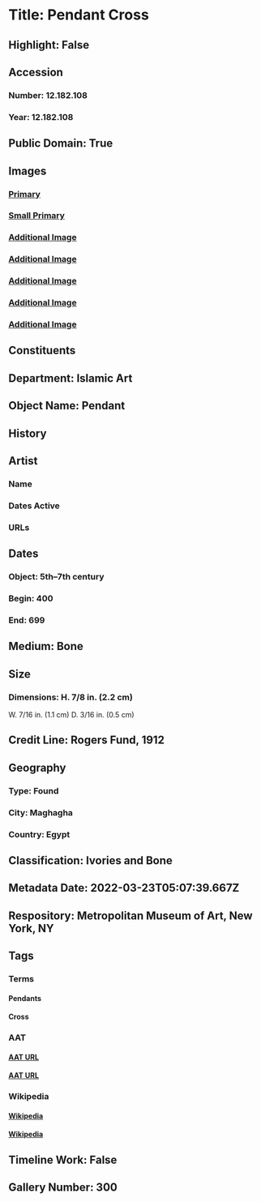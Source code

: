 # Title: Pendant Cross
## Highlight: False
## Accession
### Number: 12.182.108
### Year: 12.182.108
## Public Domain: True
## Images
### [Primary](https://images.metmuseum.org/CRDImages/is/original/sf12-182-108s1.jpg)
### [Small Primary](https://images.metmuseum.org/CRDImages/is/web-large/sf12-182-108s1.jpg)
### [Additional Image](https://images.metmuseum.org/CRDImages/is/original/sf12-182-108a.jpg)
### [Additional Image](https://images.metmuseum.org/CRDImages/is/original/sf12-182-108b.jpg)
### [Additional Image](https://images.metmuseum.org/CRDImages/is/original/sf12-182-108s2.jpg)
### [Additional Image](https://images.metmuseum.org/CRDImages/is/original/sf12-182-109-102s1.jpg)
### [Additional Image](https://images.metmuseum.org/CRDImages/is/original/sf12-182-109-102s2.jpg)
## Constituents
## Department: Islamic Art
## Object Name: Pendant
## History
## Artist
### Name
### Dates Active
### URLs
## Dates
### Object: 5th–7th century
### Begin: 400
### End: 699
## Medium: Bone
## Size
### Dimensions: H. 7/8 in. (2.2 cm) 
W. 7/16 in. (1.1 cm)
D. 3/16 in. (0.5 cm)
## Credit Line: Rogers Fund, 1912
## Geography
### Type: Found
### City: Maghagha
### Country: Egypt
## Classification: Ivories and Bone
## Metadata Date: 2022-03-23T05:07:39.667Z
## Respository: Metropolitan Museum of Art, New York, NY
## Tags
### Terms
#### Pendants
#### Cross
### AAT
#### [AAT URL](http://vocab.getty.edu/page/aat/300046002)
#### [AAT URL](http://vocab.getty.edu/page/aat/300235443)
### Wikipedia
#### [Wikipedia]()
#### [Wikipedia]()
## Timeline Work: False
## Gallery Number: 300